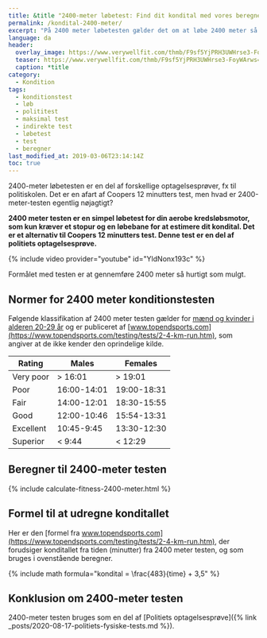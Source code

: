 ```yaml
---
title: &title "2400-meter løbetest: Find dit kondital med vores beregner 🏃"
permalink: /kondital-2400-meter/
excerpt: "På 2400 meter løbetesten gælder det om at løbe 2400 meter så hurtigt som muligt, og derfra kan du estimere dit kondital og sammenligne dig med normerne."
language: da
header:
  overlay_image: https://www.verywellfit.com/thmb/F9sf5YjPRH3UWHrse3-FoyWArws=/2120x1415/filters:fill(FFDB5D,1)/GettyImages-555000829-5b0215abfa6bcc0036279353.jpg
  teaser: https://www.verywellfit.com/thmb/F9sf5YjPRH3UWHrse3-FoyWArws=/2120x1415/filters:fill(FFDB5D,1)/GettyImages-555000829-5b0215abfa6bcc0036279353.jpg
  caption: *title
category:
  - Kondition
tags:
  - konditionstest
  - løb
  - polititest
  - maksimal test
  - indirekte test
  - løbetest
  - test
  - beregner
last_modified_at: 2019-03-06T23:14:14Z
toc: true
---
```


2400-meter løbetesten er en del af forskellige optagelsesprøver, fx til politiskolen. Det er en afart af Coopers 12 minutters test, men hvad er 2400-meter-testen egentlig nøjagtigt?

**2400 meter testen er en simpel løbetest for din aerobe kredsløbsmotor, som kun kræver et stopur og en løbebane for at estimere dit kondital. Det er et alternativ til Coopers 12 minutters test. Denne test er en del af politiets optagelsesprøve.**

{% include video provider="youtube" id="YldNonx193c" %}

Formålet med testen er at gennemføre 2400 meter så hurtigt som mulgt. 

## Normer for 2400 meter konditionstesten

Følgende klassifikation af 2400 meter testen gælder for [mænd og kvinder i alderen 20-29 år](https://www.topendsports.com/testing/tests/2-4-km-run.htm) og er publiceret af [www.topendsports.com](https://www.topendsports.com/testing/tests/2-4-km-run.htm), som angiver at de ikke kender den oprindelige kilde. 

| Rating    | Males       | Females     |
|-----------|-------------|-------------|
| Very poor	| > 16:01	    | > 19:01     |
| Poor	    | 16:00-14:01	| 19:00-18:31 |
| Fair	    | 14:00-12:01	| 18:30-15:55 |
| Good	    | 12:00-10:46	| 15:54-13:31 |
| Excellent	| 10:45-9:45	| 13:30-12:30 |
| Superior	| < 9:44	    | < 12:29     |

## Beregner til 2400-meter testen

{% include calculate-fitness-2400-meter.html %}

## Formel til at udregne konditallet

Her er den [formel fra www.topendsports.com](https://www.topendsports.com/testing/tests/2-4-km-run.htm), der forudsiger konditallet fra tiden (minutter) fra 2400 meter testen, og som bruges i ovenstående beregner.

{% include math formula="kondital = \frac{483}{time} + 3,5" %}

## Konklusion om 2400-meter testen

2400-meter testen bruges som en del af [Politiets optagelsesprøve]({% link _posts/2020-08-17-politiets-fysiske-tests.md %}).

